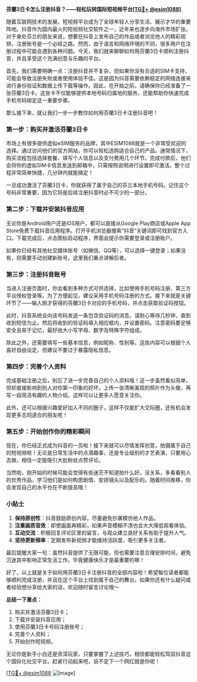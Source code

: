 **芬蘭3日卡怎么注册抖音？——轻松玩转国际短视频平台[[TG💪+ @esim1088](https://t.me/s/esim1088)]**

随着互联网技术的发展，短视频平台成为了全球年轻人分享生活、展示才华的重要阵地。抖音作为国内最火的短视频社交软件之一，近年来也逐步向海外市场扩张。对于身处芬兰的朋友来说，想要在抖音上发布自己的作品或者浏览他人的精彩视频，注册账号是一个必经之路。然而，由于语言和网络环境的不同，很多用户在注册过程中可能会遇到各种问题。今天，我们就来聊聊如何用芬蘭3日卡顺利注册抖音，并且享受这个充满创意与乐趣的平台。

首先，我们需要明确一点：注册抖音并不复杂，但如果你没有合适的SIM卡支持，可能会导致注册失败或者使用体验不佳。这是因为抖音需要依赖稳定的网络连接来进行身份验证和数据上传下载等操作。因此，在开始之前，请确保你已经准备了一张芬蘭3日卡。这张卡不仅能够提供本地号码归属地的服务，还能帮助你快速完成手机号码绑定这一重要步骤。

那么接下来，就让我们一步一步教你如何用芬蘭3日卡注册抖音吧！

### 第一步：购买并激活芬蘭3日卡

市场上有很多提供虚拟eSIM服务的品牌，其中ESIM1088就是一个非常受欢迎的选择。通过访问他们的官方网站，你可以轻松选购适合自己的产品。通常情况下，购买流程包括选择套餐、填写个人信息以及支付费用几个环节。完成付款后，他们会将你的虚拟SIM卡信息发送到邮箱中，只需按照说明进行设置即可激活。整个过程非常简单快捷，几分钟内就能搞定！

一旦成功激活了芬蘭3日卡，你就获得了属于自己的芬兰本地手机号码。记住这个号码非常重要，因为它将是后续注册抖音时必不可少的一部分。

### 第二步：下载并安装抖音应用

无论你是Android用户还是iOS用户，都可以直接从Google Play商店或Apple App Store免费下载抖音应用程序。打开手机浏览器搜索“抖音”关键词即可找到官方入口。下载完成后，点击图标启动程序，界面会提示你需要登录或注册账户。

如果你已经有其他社交媒体账号（如微信、QQ等），可以选择一键登录；如果没有，则需要手动创建新账号。这里我们重点讲解后者。

### 第三步：注册抖音账号

当进入注册页面时，你会看到多种方式可供选择，比如使用手机号码注册、第三方平台授权登录等。为了方便起见，建议采用手机号码注册的方式。接下来就是关键环节了——输入刚才获得的芬蘭3日卡对应的手机号码，并点击获取验证码按钮。

此时，抖音系统会向该号码发送一条包含验证码的消息。请耐心等待几秒钟，直到收到短信为止。然后将收到的验证码填入相应框内，并设置密码。注意密码要足够安全且易于记忆，最好由大小写字母、数字及特殊字符组成。

除此之外，还需要填写一些基本信息，例如昵称、性别等。这些内容可以根据个人喜好自由设定，但建议不要过于暴露隐私信息。

### 第四步：完善个人资料

完成基础注册之后，别忘了进一步完善自己的个人资料哦！这一步虽然看似简单，但却直接影响到别人对你第一印象的好坏。上传一张清晰美观的照片作为头像，再写一段简洁有趣的人物介绍，这样可以让更多人愿意关注你。

此外，还可以根据兴趣爱好加入不同的圈子，这样不仅能扩大交际圈，还有机会发现更多志同道合的朋友呢！

### 第五步：开始创作你的精彩瞬间

现在，你已经正式成为抖音的一员啦！接下来就可以尽情发挥创意，拍摄属于自己的短视频啦！无论是日常生活中的点滴趣事，还是专业级别的才艺表演，只要用心去做，相信一定能吸引大批粉丝点赞评论。

当然啦，刚开始的时候可能会觉得有些迷茫不知道拍什么好。没关系，多看看别人的优秀作品，学习他们是如何构思剧情、安排镜头以及配乐的。随着时间推移，你会发现自己的水平也在不断提高哦！

### 小贴士

1. **保持原创性**：抖音鼓励原创内容，尽量避免抄袭模仿他人作品。
2. **注重画质音效**：即使画面再精彩，如果声音模糊不清也会大大降低观看体验。
3. **互动交流**：积极回复评论区里的留言，与观众建立良好关系有助于提升人气。
4. **坚持更新频率**：定期发布新视频才能维持活跃度，吸引更多关注者。

最后提醒大家一句：虽然抖音提供了无限可能，但也需要注意合理安排时间，避免沉迷其中影响正常生活工作。毕竟健康快乐才是最重要的嘛！

好了，以上就是关于如何用芬蘭3日卡注册抖音的全部内容啦！希望每位读者都能够顺利完成注册，并且在这个平台上找到属于自己的舞台。如果你还有什么疑问或者经验想分享给大家的话，欢迎随时留言讨论哦～

**总结一下重点：**
1. 购买并激活芬蘭3日卡；
2. 下载并安装抖音应用；
3. 使用芬蘭3日卡号码注册账号；
4. 完善个人资料；
5. 开始创作短视频。

无论你是新手小白还是资深玩家，只要掌握了上述技巧，相信都能轻松驾驭抖音这个国际化社交平台。赶紧行动起来吧，说不定下一个网红就是你呢！

[[TG💪+ @esim1088](https://t.me/s/esim1088) ![Image](https://i.postimg.cc/4NQfJmqS/Snipaste-2025-05-13-00-14-12.png)]